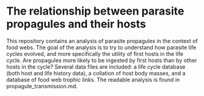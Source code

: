 # The relationship between parasite propagules and their hosts

This repository contains an analysis of parasite propagules in the context of food webs. The goal of the analysis is to try to understand how parasite life cycles evolved, and more specifically the utility of first hosts in the life cycle. Are propagules more likely to be ingested by first hosts than by other hosts in the cycle? Several data files are included: a life cycle database (both host and life history data), a collation of host body masses, and a database of food web trophic links. The readable analysis is found in propagule_transmission.md.